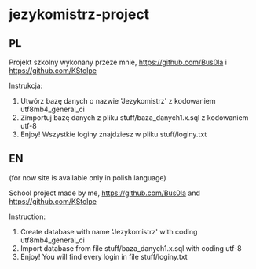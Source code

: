# jezykomistrz-project

## PL

Projekt szkolny wykonany przeze mnie, https://github.com/Bus0la i https://github.com/KStolpe

Instrukcja:
1. Utwórz bazę danych o nazwie 'Jezykomistrz' z kodowaniem utf8mb4_general_ci
2. Zimportuj bazę danych z pliku stuff/baza_danych1.x.sql z kodowaniem utf-8
3. Enjoy! Wszystkie loginy znajdziesz w pliku stuff/loginy.txt

## EN 
(for now site is available only in polish language)

School project made by me, https://github.com/Bus0la and https://github.com/KStolpe

Instruction:
1. Create database with name 'Jezykomistrz' with coding utf8mb4_general_ci
2. Import database from file stuff/baza_danych1.x.sql with coding utf-8
3. Enjoy! You will find every login in file stuff/loginy.txt
